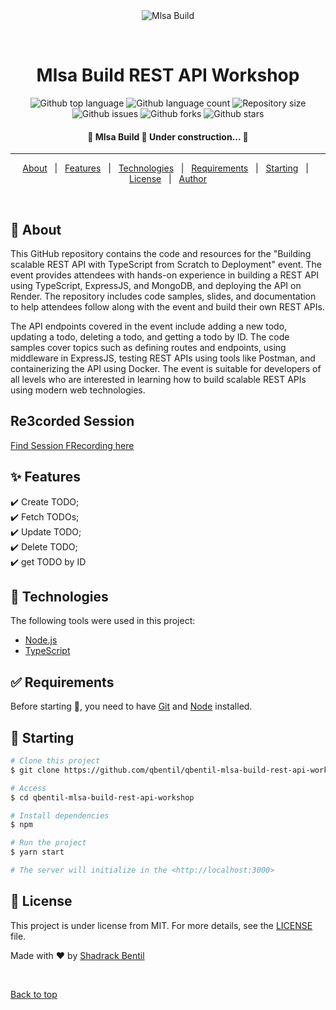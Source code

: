 <div align="center" id="top"> 
  <img src="./.github/app.gif" alt="Mlsa Build" />

  &#xa0;

  <!-- <a href="https://mlsabuild.netlify.app">Demo</a> -->
</div>

<h1 align="center">Mlsa Build REST API Workshop</h1>

<p align="center">
  <img alt="Github top language" src="https://img.shields.io/github/languages/top/qbentil/qbentil-mlsa-build-rest-api-workshop?color=56BEB8">

  <img alt="Github language count" src="https://img.shields.io/github/languages/count/qbentil/qbentil-mlsa-build-rest-api-workshop?color=56BEB8">

  <img alt="Repository size" src="https://img.shields.io/github/repo-size/qbentil/qbentil-mlsa-build-rest-api-workshop?color=56BEB8">

  <!-- <img alt="License" src="https://img.shields.io/github/license/qbentil/qbentil-mlsa-build-rest-api-workshop?color=56BEB8"> -->

  <img alt="Github issues" src="https://img.shields.io/github/issues/qbentil/qbentil-mlsa-build-rest-api-workshop?color=56BEB8" />

  <img alt="Github forks" src="https://img.shields.io/github/forks/qbentil/qbentil-mlsa-build-rest-api-workshop?color=56BEB8" />

  <img alt="Github stars" src="https://img.shields.io/github/stars/qbentil/qbentil-mlsa-build-rest-api-workshop?color=56BEB8" />
</p>

<!-- Status -->

<h4 align="center"> 
	🚧  Mlsa Build 🚀 Under construction...  🚧
</h4> 

<hr>

<p align="center">
  <a href="#dart-about">About</a> &#xa0; | &#xa0; 
  <a href="#sparkles-features">Features</a> &#xa0; | &#xa0;
  <a href="#rocket-technologies">Technologies</a> &#xa0; | &#xa0;
  <a href="#white_check_mark-requirements">Requirements</a> &#xa0; | &#xa0;
  <a href="#checkered_flag-starting">Starting</a> &#xa0; | &#xa0;
  <a href="#memo-license">License</a> &#xa0; | &#xa0;
  <a href="https://github.com/qbentil" target="_blank">Author</a>
</p>

<br>

## :dart: About ##
This GitHub repository contains the code and resources for the "Building scalable REST API with TypeScript from Scratch to Deployment" event. The event provides attendees with hands-on experience in building a REST API using TypeScript, ExpressJS, and MongoDB, and deploying the API on Render. The repository includes code samples, slides, and documentation to help attendees follow along with the event and build their own REST APIs.

The API endpoints covered in the event include adding a new todo, updating a todo, deleting a todo, and getting a todo by ID. The code samples cover topics such as defining routes and endpoints, using middleware in ExpressJS, testing REST APIs using tools like Postman, and containerizing the API using Docker. The event is suitable for developers of all levels who are interested in learning how to build scalable REST APIs using modern web technologies.

## Re3corded Session
[Find Session FRecording here](https://stdntpartners-my.sharepoint.com/:v:/g/personal/kelvin_sowah_studentambassadors_com/EWpn-uJneJ1Ph9xk6NWlCXIB2bU8_gAlJUJqYEkt8BBJOQ?e=jENAQW)
## :sparkles: Features ##

:heavy_check_mark: Create TODO;\
:heavy_check_mark: Fetch TODOs;\
:heavy_check_mark: Update TODO;\
:heavy_check_mark: Delete TODO;\
:heavy_check_mark: get TODO by ID


## :rocket: Technologies ##

The following tools were used in this project:


- [Node.js](https://nodejs.org/en/)
- [TypeScript](https://www.typescriptlang.org/)

## :white_check_mark: Requirements ##

Before starting :checkered_flag:, you need to have [Git](https://git-scm.com) and [Node](https://nodejs.org/en/) installed.

## :checkered_flag: Starting ##

```bash
# Clone this project
$ git clone https://github.com/qbentil/qbentil-mlsa-build-rest-api-workshop

# Access
$ cd qbentil-mlsa-build-rest-api-workshop

# Install dependencies
$ npm

# Run the project
$ yarn start

# The server will initialize in the <http://localhost:3000>
```

## :memo: License ##

This project is under license from MIT. For more details, see the [LICENSE](LICENSE.md) file.


Made with :heart: by <a href="https://github.com/qbentil" target="_blank">Shadrack Bentil</a>

&#xa0;

<a href="#top">Back to top</a>
